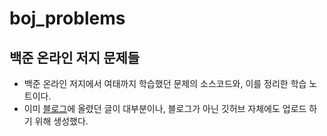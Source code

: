 # boj_problems
## 백준 온라인 저지 문제들
+ 백준 온라인 저지에서 여태까지 학습했던 문제의 소스코드와, 이를 정리한 학습 노트이다.
+ 이미 <a href = 'https://bo-oseng.github.io/'>블로그</a>에 올렸던 글이 대부분이나, 블로그가 아닌 깃허브 자체에도 업로드 하기 위해 생성했다.
